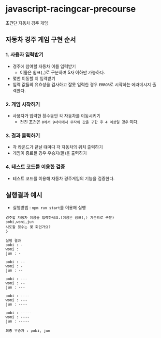 # javascript-racingcar-precourse

초간단 자동차 경주 게임

## 자동차 경주 게임 구현 순서

### 1. 사용자 입력받기

- 경주에 참여할 자동차 이름 입력받기
  - 이름은 쉼표(`,`)로 구분하며 5자 이하만 가능하다.
- 몇번 이동할 지 입력받기
- 입력 값들의 유효성을 검사하고 잘못 입력한 경우 `ERROR`로 시작하는 에러메시지 출력한다.

### 2. 게임 시작하기

- 사용자가 입력한 횟수동안 각 자동차를 이동시키기
  - 전진 조건은 `0에서 9사이에서 무작위 값을 구한 후 4 이상일 경우` 이다.

### 3. 결과 출력하기

- 각 라운드가 끝날 떄마다 각 자동차의 위치 출력하기
- 게임이 종료될 경우 우승자(들)을 출력하기

### 4. 테스트 코드를 이용한 검증

- 테스트 코드를 이용해 자동차 경주게임의 기능을 검증한다.

## 실행결과 예시

- 실행방법 : `npm run start`를 이용해 실행

```
경주할 자동차 이름을 입력하세요.(이름은 쉼표(,) 기준으로 구분)
pobi,woni,jun
시도할 횟수는 몇 회인가요?
5

실행 결과
pobi : -
woni :
jun : -

pobi : --
woni : -
jun : --

pobi : ---
woni : --
jun : ---

pobi : ----
woni : ---
jun : ----

pobi : -----
woni : ----
jun : -----

최종 우승자 : pobi, jun
```
